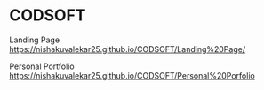 # CODSOFT
Landing Page
https://nishakuvalekar25.github.io/CODSOFT/Landing%20Page/

Personal Portfolio
https://nishakuvalekar25.github.io/CODSOFT/Personal%20Porfolio
